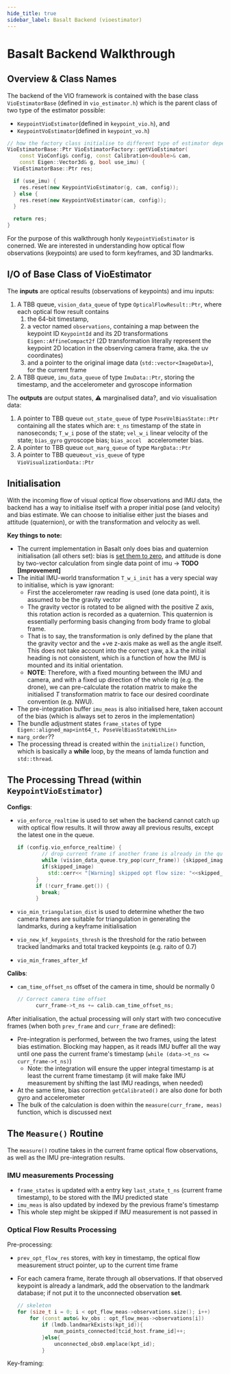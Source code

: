 ```yaml
---
hide_title: true
sidebar_label: Basalt Backend (vioestimator)
---
```


# Basalt Backend Walkthrough

## Overview & Class Names

The backend of the VIO framework is contained with the base class `VioEstimatorBase` (defined in `vio_estimator.h`) which is the parent class of two type of the estimator possible:

- `KeypointVioEstimator`(defined in `keypoint_vio.h`), and
- `KeypointVoEstimator`(defined in `keypoint_vo.h`)



``` cpp
// how the factory class initialise to different type of estimator depends on use_imu variable
VioEstimatorBase::Ptr VioEstimatorFactory::getVioEstimator(
    const VioConfig& config, const Calibration<double>& cam,
    const Eigen::Vector3d& g, bool use_imu) {
  VioEstimatorBase::Ptr res;

  if (use_imu) {
    res.reset(new KeypointVioEstimator(g, cam, config));
  } else {
    res.reset(new KeypointVoEstimator(cam, config));
  }

  return res;
}
```

For the purpose of this walkthrough honly `KeypointVioEstimator` is conerned. We are interested in understanding how optical flow observations (keypoints) are used to form keyframes, and 3D landmarks.

## I/O of Base Class of VioEstimator

The **inputs** are optical results (observations of keypoints) and imu inputs:

1. A TBB queue, `vision_data_queue` of type `OpticalFlowResult::Ptr`, where each optical flow result contains 
   1. the 64-bit timestamp,
   2. a vector named `observations`, containing a map between the keypoint ID `KeypointId`  and its 2D transformations `Eigen::AffineCompact2f` (2D transformation literally represent the keypoint 2D location in the observing camera frame, aka. the uv coordinates)
   3. and a pointer to the original image data (`std::vector<ImageData>`), for the current frame
2. A TBB queue, `imu_data_queue` of type `ImuData::Ptr`, storing the timestamp, and the accelerometer and gyroscope information

The **outputs** are output states, ⚠️ marginalised data?, and vio visualisation data:

1. A pointer to TBB queue `out_state_queue` of type `PoseVelBiasState::Ptr` containing all the states which are: `t_ns` timestamp of the state in nanoseconds; `T_w_i` pose of the state; `vel_w_i` linear velocity of the state; `bias_gyro` gyroscope bias; `bias_accel  `accelerometer bias.
2. A pointer to TBB queue `out_marg_queue` of type `MargData::Ptr`
3. A pointer to TBB queue`out_vis_queue` of type `VioVisualizationData::Ptr`



## Initialisation

With the incoming flow of visual optical flow observations and IMU data, the backend has a way to initialise itself with a proper initial pose (and velocity) and bias estimate. We can choose to initialise either just the biases and attitude (quaternion), or with the transformation and velocity as well.

**Key things to note:**

- The current implementation in Basalt only does bias and quaternion initialisation (all others set): bias is <u>set them to zero</u>, and attitude is done by two-vector calculation from single data point of imu -> **TODO [Improvement]**
- The initial IMU-world transformation `T_w_i_init` has a very special way to initialise, which is yaw ignorant:
  - First the accelerometer raw reading is used (one data point), it is assumed to be the gravity vector
  - The gravity vector is rotated to be aligned with the positive Z axis, this rotation action is recorded as a quaternion. This quaternion is essentially performing basis changing from body frame to global frame.
  - That is to say, the transformation is only defined by the plane that the gravity vector and the +ve z-axis make as well as the angle itself. This does not take account into the correct yaw, a.k.a the initial heading is not consistent, which is a function of how the IMU is mounted and its initial orientation.
  - **NOTE**: Therefore, with a fixed mounting between the IMU and camera, and with a fixed up direction of the whole rig (e.g. the drone), we can pre-calculate the rotation matrix to make the initialised $T$ transformation matrix to face our desired coordinate convention (e.g. NWU).
- The pre-integration buffer `imu_meas` is also initialised here, taken account of the bias (which is always set to zeros in the implementation)
- The bundle adjustment states `frame_states` of type ` Eigen::aligned_map<int64_t, PoseVelBiasStateWithLin>`
- `marg_order`??
- The processing thread is created within the `initialize()` function, which is basically a **while** loop, by the means of lamda function and `std::thread`.



## The Processing Thread (within `KeypointVioEstimator`)

**Configs**:

- `vio_enforce_realtime` is used to set when the backend cannot catch up with optical flow results. It will throw away all previous results, except the latest one in the queue.

  ``` cpp
  if (config.vio_enforce_realtime) {
          // drop current frame if another frame is already in the queue.
          while (vision_data_queue.try_pop(curr_frame)) {skipped_image++;}
          if(skipped_image)
            std::cerr<< "[Warning] skipped opt flow size: "<<skipped_image<<std::endl;
        }
        if (!curr_frame.get()) {
          break;
        }
  ```

  

- `vio_min_triangulation_dist` is used to determine whether the two camera frames are suitable for triangulation in generating the landmarks, during a keyframe initialisation

- `vio_new_kf_keypoints_thresh` is the threshold for the ratio between tracked landmarks and total tracked keypoints (e.g. raito of 0.7)

- `vio_min_frames_after_kf` 

**Calibs**:

- `cam_time_offset_ns` offset of the camera in time, should be normally 0

  ``` cpp
  // Correct camera time offset
        curr_frame->t_ns += calib.cam_time_offset_ns;
  ```

After initialisation, the actual processing will only start with two concecutive frames (when both `prev_frame` and `curr_frame` are defined):

- Pre-integration is performed, between the two frames, using the latest bias estimation. Blocking may happen, as it reads IMU buffer all the way until one pass the current frame's timestamp (`while (data->t_ns <= curr_frame->t_ns)`)
  - Note: the integration will ensure the upper integral timestamp is at least the current frame timestamp (it will make fake IMU measurement by shifting the last IMU readings, when needed)
- At the same time, bias correction `getCalibrated()` are also done for both gyro and accelerometer
- The bulk of the calculation is doen within the `measure(curr_frame, meas)` function, which is discussed next

## The `Measure()` Routine

The `measure()` routine takes in the current frame optical flow observations, as well as the IMU pre-integration results.



### IMU measurements Processing

- `frame_states` is updated with a entry key `last_state_t_ns` (current frame timestamp), to be stored with the IMU predicted state
- `imu_meas` is also updated by indexed by the previous frame's timestamp
- This whole step might be skipped if IMU measurement is not passed in

### Optical Flow Results Processing

Pre-processing:

- `prev_opt_flow_res` stores, with key in timestamp, the optical flow measurement struct pointer, up to the current time frame

- For each camera frame, iterate through all observations. If that observed keypoint is already a landmark, add the observation to the landmark database; if not put it to the unconnected observation **set**.

  ``` cpp
  // skeleton
  for (size_t i = 0; i < opt_flow_meas->observations.size(); i++)
      for (const auto& kv_obs : opt_flow_meas->observations[i])
          if (lmdb.landmarkExists(kpt_id)){
              num_points_connected[tcid_host.frame_id]++;
          }else{
              unconnected_obs0.emplace(kpt_id);
          }
  ```

Key-framing:



